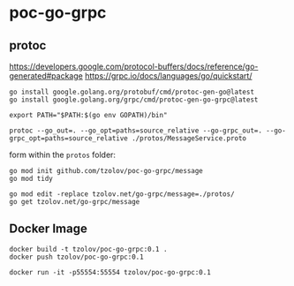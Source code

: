 # poc-go-grpc

## protoc

https://developers.google.com/protocol-buffers/docs/reference/go-generated#package
https://grpc.io/docs/languages/go/quickstart/

```
go install google.golang.org/protobuf/cmd/protoc-gen-go@latest
go install google.golang.org/grpc/cmd/protoc-gen-go-grpc@latest
```

```
export PATH="$PATH:$(go env GOPATH)/bin"
```

```
protoc --go_out=. --go_opt=paths=source_relative --go-grpc_out=. --go-grpc_opt=paths=source_relative ./protos/MessageService.proto 
```

form within the `protos` folder:

```
go mod init github.com/tzolov/poc-go-grpc/message
go mod tidy
```


```
go mod edit -replace tzolov.net/go-grpc/message=./protos/
go get tzolov.net/go-grpc/message
```

## Docker Image

```
docker build -t tzolov/poc-go-grpc:0.1 .
docker push tzolov/poc-go-grpc:0.1
```

```
docker run -it -p55554:55554 tzolov/poc-go-grpc:0.1
```